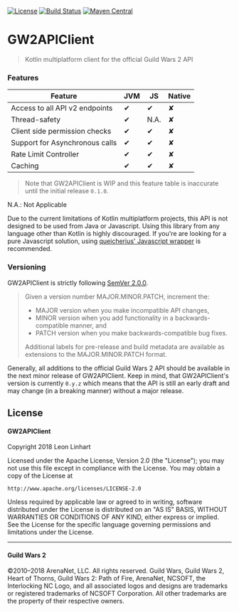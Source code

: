[![License](https://img.shields.io/badge/license-Apache%202.0-yellowgreen.svg?style=flat-square)](https://github.com/TheMrMilchmann/GW2APIClient/blob/master/LICENSE)
[![Build Status](https://img.shields.io/travis/TheMrMilchmann/GW2APIClient.svg?style=flat-square)](https://travis-ci.org/TheMrMilchmann/GW2APIClient)
[![Maven Central](https://img.shields.io/maven-central/v/com.github.themrmilchmann.gw2api/gw2api.svg?style=flat-square&label=maven%20central)](https://maven-badges.herokuapp.com/maven-central/com.github.themrmilchmann.gw2api/gw2api)

# GW2APIClient

> Kotlin multiplatform client for the official Guild Wars 2 API


### Features

| Feature                                        |   JVM   |   JS    | Native  |
|------------------------------------------------|---------|---------|---------|
| Access to all API v2 endpoints                 |    ✔    |    ✔    |    ✘    |
| Thread-safety                                  |    ✔    |   N.A.  |    ✘    |
| Client side permission checks                  |    ✔    |    ✔    |    ✘    |
| Support for Asynchronous calls                 |    ✔    |    ✔    |    ✘    |
| Rate Limit Controller                          |    ✔    |    ✔    |    ✘    |
| Caching                                        |    ✔    |    ✔    |    ✘    |

> Note that GW2APIClient is WIP and this feature table is inaccurate until the initial release `0.1.0`.

N.A.: Not Applicable

Due to the current limitations of Kotlin multiplatform projects, this API is not designed to be used from Java or
Javascript. Using this library from any language other than Kotlin is highly discouraged. If you're are looking for a
pure Javascript solution, using [queicherius' Javascript wrapper](https://github.com/queicherius/gw2api-client) is
recommended.


### Versioning

GW2APIClient is strictly following [SemVer 2.0.0](https://semver.org/spec/v2.0.0.html).

> Given a version number MAJOR.MINOR.PATCH, increment the:
>  
> - MAJOR version when you make incompatible API changes,
> - MINOR version when you add functionality in a backwards-compatible manner, and
> - PATCH version when you make backwards-compatible bug fixes.
>  
>
>  Additional labels for pre-release and build metadata are available as extensions to the MAJOR.MINOR.PATCH format.

Generally, all additions to the official Guild Wars 2 API should be available in the next minor release of GW2APIClient.
Keep in mind, that GW2APIClient's version is currently `0.y.z` which means that the API is still an early draft and may
change (in a breaking manner) without a major release.


## License

#### GW2APIClient

Copyright 2018 Leon Linhart

Licensed under the Apache License, Version 2.0 (the "License");
you may not use this file except in compliance with the License.
You may obtain a copy of the License at

    http://www.apache.org/licenses/LICENSE-2.0

Unless required by applicable law or agreed to in writing, software
distributed under the License is distributed on an "AS IS" BASIS,
WITHOUT WARRANTIES OR CONDITIONS OF ANY KIND, either express or implied.
See the License for the specific language governing permissions and
limitations under the License.

------------------------------------------------------------------------------------------------------------------------

#### Guild Wars 2

©2010–2018 ArenaNet, LLC. All rights reserved. Guild Wars, Guild Wars 2, Heart of Thorns, Guild Wars 2: Path of Fire,
ArenaNet, NCSOFT, the Interlocking NC Logo, and all associated logos and designs are trademarks or registered trademarks
of NCSOFT Corporation. All other trademarks are the property of their respective owners.